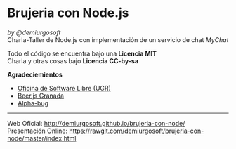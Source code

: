 Brujeria con Node.js
====================
_by @demiurgosoft_  
Charla-Taller de Node.js con implementación de un servicio de chat _MyChat_

Todo el código se encuentra bajo una **Licencia MIT**  
Charla y otras cosas bajo **Licencia CC-by-sa**  

**Agradeciemientos**
* [Oficina de Software Libre (UGR)](https://github.com/oslugr)
* [Beer.js Granada](https://github.com/beerjs/granada)
* [Alpha-bug](https://github.com/Alpha-Bug)

-----

Web Oficial: <http://demiurgosoft.github.io/brujeria-con-node/>  
Presentación Online: <https://rawgit.com/demiurgosoft/brujeria-con-node/master/index.html>
